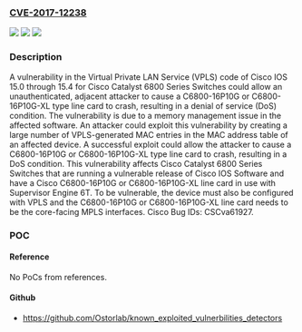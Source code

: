 ### [CVE-2017-12238](https://cve.mitre.org/cgi-bin/cvename.cgi?name=CVE-2017-12238)
![](https://img.shields.io/static/v1?label=Product&message=Cisco%20IOS&color=blue)
![](https://img.shields.io/static/v1?label=Version&message=n%2Fa&color=blue)
![](https://img.shields.io/static/v1?label=Vulnerability&message=CWE-399&color=brighgreen)

### Description

A vulnerability in the Virtual Private LAN Service (VPLS) code of Cisco IOS 15.0 through 15.4 for Cisco Catalyst 6800 Series Switches could allow an unauthenticated, adjacent attacker to cause a C6800-16P10G or C6800-16P10G-XL type line card to crash, resulting in a denial of service (DoS) condition. The vulnerability is due to a memory management issue in the affected software. An attacker could exploit this vulnerability by creating a large number of VPLS-generated MAC entries in the MAC address table of an affected device. A successful exploit could allow the attacker to cause a C6800-16P10G or C6800-16P10G-XL type line card to crash, resulting in a DoS condition. This vulnerability affects Cisco Catalyst 6800 Series Switches that are running a vulnerable release of Cisco IOS Software and have a Cisco C6800-16P10G or C6800-16P10G-XL line card in use with Supervisor Engine 6T. To be vulnerable, the device must also be configured with VPLS and the C6800-16P10G or C6800-16P10G-XL line card needs to be the core-facing MPLS interfaces. Cisco Bug IDs: CSCva61927.

### POC

#### Reference
No PoCs from references.

#### Github
- https://github.com/Ostorlab/known_exploited_vulnerbilities_detectors


